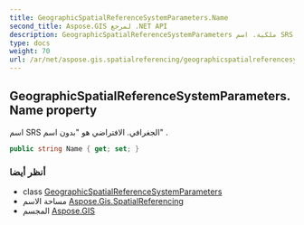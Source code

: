 ```yaml
---
title: GeographicSpatialReferenceSystemParameters.Name
second_title: Aspose.GIS لمرجع .NET API
description: GeographicSpatialReferenceSystemParameters ملكية. اسم SRS الجغرافي. الافتراضي هو بدون اسم .
type: docs
weight: 70
url: /ar/net/aspose.gis.spatialreferencing/geographicspatialreferencesystemparameters/name/
---
```

## GeographicSpatialReferenceSystemParameters.Name property

اسم SRS الجغرافي. الافتراضي هو "بدون اسم" .

```csharp
public string Name { get; set; }
```

### أنظر أيضا

* class [GeographicSpatialReferenceSystemParameters](../)
* مساحة الاسم [Aspose.Gis.SpatialReferencing](../../geographicspatialreferencesystemparameters/)
* المجسم [Aspose.GIS](../../../)


